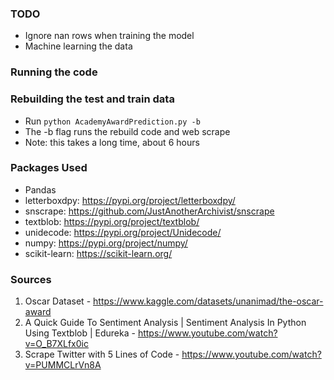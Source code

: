 ### TODO
- Ignore nan rows when training the model
- Machine learning the data


### Running the code

### Rebuilding the test and train data
- Run `python AcademyAwardPrediction.py -b`
- The -b flag runs the rebuild code and web scrape
- Note: this takes a long time, about 6 hours

### Packages Used
- Pandas
- letterboxdpy: https://pypi.org/project/letterboxdpy/
- snscrape: https://github.com/JustAnotherArchivist/snscrape
- textblob: https://pypi.org/project/textblob/
- unidecode: https://pypi.org/project/Unidecode/
- numpy: https://pypi.org/project/numpy/
- scikit-learn: https://scikit-learn.org/

### Sources
1. Oscar Dataset - https://www.kaggle.com/datasets/unanimad/the-oscar-award
2. A Quick Guide To Sentiment Analysis | Sentiment Analysis In Python Using Textblob | Edureka - https://www.youtube.com/watch?v=O_B7XLfx0ic
3. Scrape Twitter with 5 Lines of Code - https://www.youtube.com/watch?v=PUMMCLrVn8A